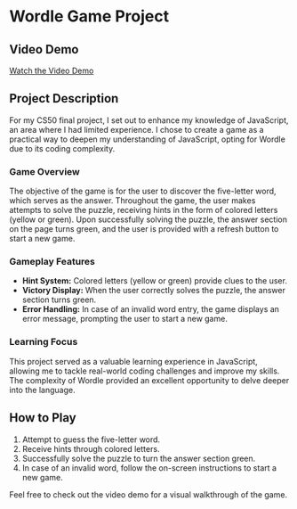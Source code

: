 # Wordle Game Project

## Video Demo

[Watch the Video Demo](https://youtu.be/rTC1sRRyoSY)

## Project Description

For my CS50 final project, I set out to enhance my knowledge of JavaScript, an area where I had limited experience. I chose to create a game as a practical way to deepen my understanding of JavaScript, opting for Wordle due to its coding complexity.

### Game Overview

The objective of the game is for the user to discover the five-letter word, which serves as the answer. Throughout the game, the user makes attempts to solve the puzzle, receiving hints in the form of colored letters (yellow or green). Upon successfully solving the puzzle, the answer section on the page turns green, and the user is provided with a refresh button to start a new game.

### Gameplay Features

- **Hint System:** Colored letters (yellow or green) provide clues to the user.
- **Victory Display:** When the user correctly solves the puzzle, the answer section turns green.
- **Error Handling:** In case of an invalid word entry, the game displays an error message, prompting the user to start a new game.

### Learning Focus

This project served as a valuable learning experience in JavaScript, allowing me to tackle real-world coding challenges and improve my skills. The complexity of Wordle provided an excellent opportunity to delve deeper into the language.

## How to Play

1. Attempt to guess the five-letter word.
2. Receive hints through colored letters.
3. Successfully solve the puzzle to turn the answer section green.
4. In case of an invalid word, follow the on-screen instructions to start a new game.

Feel free to check out the video demo for a visual walkthrough of the game.
